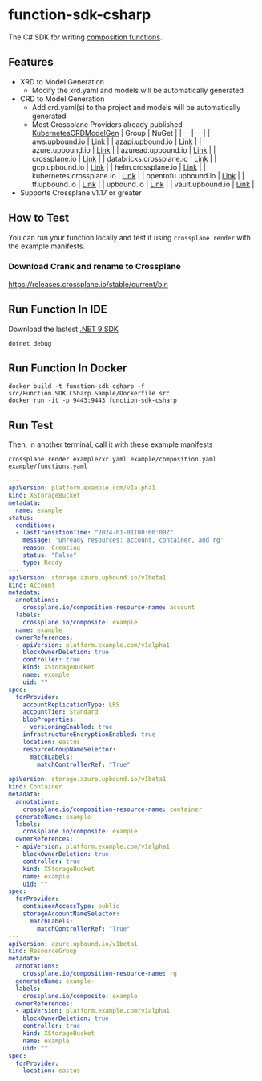 # function-sdk-csharp
The C# SDK for writing [composition functions](https://docs.crossplane.io/latest/composition/compositions/).

## Features
- XRD to Model Generation
  - Modify the xrd.yaml and models will be automatically generated
- CRD to Model Generation
  - Add crd.yaml(s) to the project and models will be automatically generated
  - Most Crossplane Providers already published [KubernetesCRDModelGen](https://github.com/IvanJosipovic/KubernetesCRDModelGen?tab=readme-ov-file#published-packages)
    | Group | NuGet |
    |---|---|
    | aws.upbound.io | [Link](https://www.nuget.org/packages/KubernetesCRDModelGen.Models.aws.upbound.io/) |
    | azapi.upbound.io | [Link](https://www.nuget.org/packages/KubernetesCRDModelGen.Models.azapi.upbound.io/) |
    | azure.upbound.io | [Link](https://www.nuget.org/packages/KubernetesCRDModelGen.Models.azure.upbound.io/) |
    | azuread.upbound.io | [Link](https://www.nuget.org/packages/KubernetesCRDModelGen.Models.azuread.upbound.io/) |
    | crossplane.io | [Link](https://www.nuget.org/packages/KubernetesCRDModelGen.Models.crossplane.io/) |
    | databricks.crossplane.io | [Link](https://www.nuget.org/packages/KubernetesCRDModelGen.Models.databricks.crossplane.io/) |
    | gcp.upbound.io | [Link](https://www.nuget.org/packages/KubernetesCRDModelGen.Models.gcp.upbound.io/) |
    | helm.crossplane.io | [Link](https://www.nuget.org/packages/KubernetesCRDModelGen.Models.helm.crossplane.io/) |
    | kubernetes.crossplane.io | [Link](https://www.nuget.org/packages/KubernetesCRDModelGen.Models.kubernetes.crossplane.io/) |
    | opentofu.upbound.io | [Link](https://www.nuget.org/packages/KubernetesCRDModelGen.Models.opentofu.upbound.io/) |
    | tf.upbound.io | [Link](https://www.nuget.org/packages/KubernetesCRDModelGen.Models.tf.upbound.io/) |
    | upbound.io | [Link](https://www.nuget.org/packages/KubernetesCRDModelGen.Models.upbound.io/) |
    | vault.upbound.io | [Link](https://www.nuget.org/packages/KubernetesCRDModelGen.Models.vault.upbound.io/) |
- Supports Crossplane v1.17 or greater

## How to Test

You can run your function locally and test it using `crossplane render`
with the example manifests.

### Download Crank and rename to Crossplane
https://releases.crossplane.io/stable/current/bin

## Run Function In IDE
Download the lastest [.NET 9 SDK](https://dotnet.microsoft.com/en-us/download/dotnet/9.0)
```shell
dotnet debug
```

## Run Function In Docker
```shell
docker build -t function-sdk-csharp -f src/Function.SDK.CSharp.Sample/Dockerfile src
docker run -it -p 9443:9443 function-sdk-csharp
```

## Run Test
Then, in another terminal, call it with these example manifests
```
crossplane render example/xr.yaml example/composition.yaml example/functions.yaml
```

```yaml
---
apiVersion: platform.example.com/v1alpha1
kind: XStorageBucket
metadata:
  name: example
status:
  conditions:
  - lastTransitionTime: "2024-01-01T00:00:00Z"
    message: 'Unready resources: account, container, and rg'
    reason: Creating
    status: "False"
    type: Ready
---
apiVersion: storage.azure.upbound.io/v1beta1
kind: Account
metadata:
  annotations:
    crossplane.io/composition-resource-name: account
  labels:
    crossplane.io/composite: example
  name: example
  ownerReferences:
  - apiVersion: platform.example.com/v1alpha1
    blockOwnerDeletion: true
    controller: true
    kind: XStorageBucket
    name: example
    uid: ""
spec:
  forProvider:
    accountReplicationType: LRS
    accountTier: Standard
    blobProperties:
    - versioningEnabled: true
    infrastructureEncryptionEnabled: true
    location: eastus
    resourceGroupNameSelector:
      matchLabels:
        matchControllerRef: "True"
---
apiVersion: storage.azure.upbound.io/v1beta1
kind: Container
metadata:
  annotations:
    crossplane.io/composition-resource-name: container
  generateName: example-
  labels:
    crossplane.io/composite: example
  ownerReferences:
  - apiVersion: platform.example.com/v1alpha1
    blockOwnerDeletion: true
    controller: true
    kind: XStorageBucket
    name: example
    uid: ""
spec:
  forProvider:
    containerAccessType: public
    storageAccountNameSelector:
      matchLabels:
        matchControllerRef: "True"
---
apiVersion: azure.upbound.io/v1beta1
kind: ResourceGroup
metadata:
  annotations:
    crossplane.io/composition-resource-name: rg
  generateName: example-
  labels:
    crossplane.io/composite: example
  ownerReferences:
  - apiVersion: platform.example.com/v1alpha1
    blockOwnerDeletion: true
    controller: true
    kind: XStorageBucket
    name: example
    uid: ""
spec:
  forProvider:
    location: eastus
```
